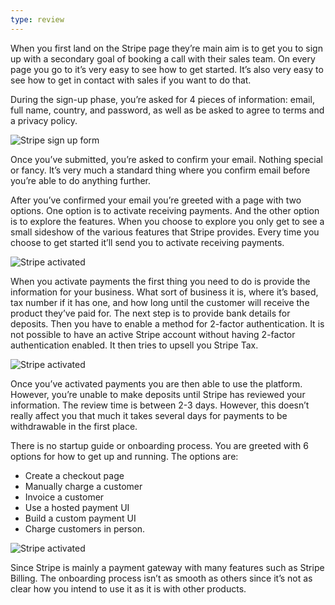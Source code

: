 ```yaml
---
type: review
---
```

When you first land on the Stripe page they’re main aim is to get you to sign up with a secondary goal of booking a call with their sales team. On every page you go to it’s very easy to see how to get started. It’s also very easy to see how to get in contact with sales if you want to do that.

During the sign-up phase, you’re asked for 4 pieces of information: email, full name, country, and password, as well as be asked to agree to terms and a privacy policy.

![Stripe sign up form](/images/reviews/stripe/getting-started/signup.png)

Once you’ve submitted, you’re asked to confirm your email. Nothing special or fancy. It’s very much a standard thing where you confirm email before you’re able to do anything further.


After you’ve confirmed your email you’re greeted with a page with two options. One option is to activate receiving payments. And the other option is to explore the features. When you choose to explore you only get to see a small sideshow of the various features that Stripe provides. Every time you choose to get started it’ll send you to activate receiving payments.

![Stripe activated](/images/reviews/stripe/getting-started/explore.png)

When you activate payments the first thing you need to do is provide the information for your business. What sort of business it is, where it’s based, tax number if it has one, and how long until the customer will receive the product they’ve paid for. The next step is to provide bank details for deposits. Then you have to enable a method for 2-factor authentication. It is not possible to have an active Stripe account without having 2-factor authentication enabled. It then tries to upsell you Stripe Tax.

![Stripe activated](/images/reviews/stripe/getting-started/details.png)

Once you’ve activated payments you are then able to use the platform. However, you’re unable to make deposits until Stripe has reviewed your information. The review time is between 2-3 days. However, this doesn’t really affect you that much it takes several days for payments to be withdrawable in the first place.

There is no startup guide or onboarding process. You are greeted with 6 options for how to get up and running. The options are:

* Create a checkout page
* Manually charge a customer
* Invoice a customer
* Use a hosted payment UI
* Build a custom payment UI
* Charge customers in person.

![Stripe activated](/images/reviews/stripe/getting-started/activated.png)

Since Stripe is mainly a payment gateway with many features such as Stripe Billing. The onboarding process isn’t as smooth as others since it’s not as clear how you intend to use it as it is with other products.
